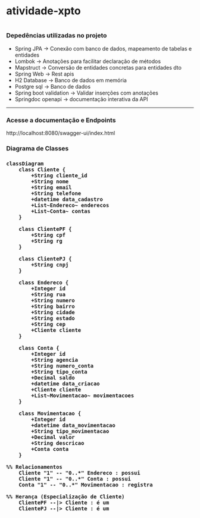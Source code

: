 # atividade-xpto

#

<h3>Depedências utilizadas no projeto</h3>
<ul>
<li>Spring JPA -> Conexão com banco de dados, mapeamento de tabelas e entidades</li>
<li>Lombok -> Anotações para facilitar declaração de métodos</li>
<li>Mapstruct -> Conversão de entidades concretas para entidades dto</li>
<li>Spring Web -> Rest apis</li>
<li>H2 Database -> Banco de dados em memória</li>
<li>Postgre sql -> Banco de dados</li>
<li>Spring boot validation -> Validar inserções com anotações</li>
<li>Springdoc openapi -> documentação interativa da API</li>
</ul>

<hr>

<h3>Acesse a documentação e Endpoints</h3>
<p>http://localhost:8080/swagger-ui/index.html</p>

<h3>Diagrama de Classes<h3>

```mermaid
classDiagram
    class Cliente {
        +String cliente_id
        +String nome
        +String email
        +String telefone
        +datetime data_cadastro
        +List~Endereco~ enderecos
        +List~Conta~ contas
    }

    class ClientePF {
        +String cpf
        +String rg
    }

    class ClientePJ {
        +String cnpj
    }

    class Endereco {
        +Integer id
        +String rua
        +String numero
        +String bairro
        +String cidade
        +String estado
        +String cep
        +Cliente cliente
    }

    class Conta {
        +Integer id
        +String agencia
        +String numero_conta
        +String tipo_conta
        +Decimal saldo
        +datetime data_criacao
        +Cliente cliente
        +List~Movimentacao~ movimentacoes
    }

    class Movimentacao {
        +Integer id
        +datetime data_movimentacao
        +String tipo_movimentacao
        +Decimal valor
        +String descricao
        +Conta conta
    }

%% Relacionamentos
    Cliente "1" -- "0..*" Endereco : possui
    Cliente "1" -- "0..*" Conta : possui
    Conta "1" -- "0..*" Movimentacao : registra

%% Herança (Especialização de Cliente)
    ClientePF --|> Cliente : é um
    ClientePJ --|> Cliente : é um
```



